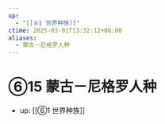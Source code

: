 ```yaml
---
up:
  - "[[⑥1 世界种族]]"
ctime: 2025-03-01T13:32:12+08:00
aliases:
  - 蒙古－尼格罗人种
---
```


# ⑥15 蒙古－尼格罗人种

- up: [[⑥1 世界种族]]
